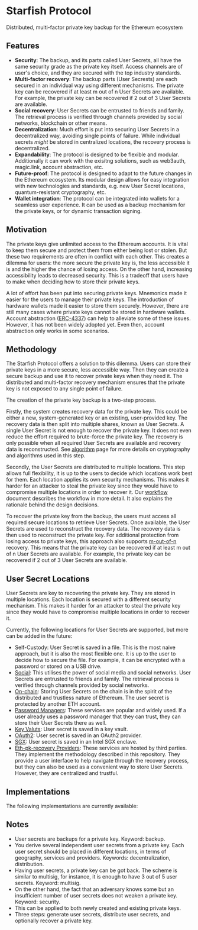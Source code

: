  
# Starfish Protocol
Distributed, multi-factor private key backup for the Ethereum ecosystem

## Features

- **Security**: The backup, and its parts called User Secrets, all have the same security grade as the private key itself. Access channels are of user's choice, and they are secured with the top industry standards.
- **Multi-factor recovery**: The backup parts (User Secrests) are each secured in an individual way using different mechanisms. The private key can be recovered if at least m out of n User Secrets are available. For example, the private key can be recovered if 2 out of 3 User Secrets are available.
- **Social recovery**: User Secrets can be entrusted to friends and family. The retrieval process is verified through channels provided by social networks, blockchain or other means.
- **Decentralization**: Much effort is put into securing User Secrets in a decentralized way, avoiding single points of failure. While individual secrets _might_ be stored in centralized locations, the recovery process is decentralized.
- **Expandability**: The protocol is designed to be flexible and modular. Additionally it can work with the exisitng solutions, such as web3auth, magic.link, account abstraction, etc.
- **Future-proof**: The protocol is designed to adapt to the future changes in the Ethereum ecosystem. Its modular design allows for easy integration with new technologies and standards, e.g. new User Secret locations, quantum-resistant cryptography, etc.
- **Wallet integration**: The protocol can be integrated into wallets for a seamless user experience. It can be used as a backup mechanism for the private keys, or for dynamic transaction signing.

## Motivation

The private keys give unlimited access to the Ethereum accounts. It is vital to keep them secure and protect them from either being lost or stolen. But these two requirements are often in conflict with each other. This creates a dilemma for users: the more secure the private key is, the less accessible it is and the higher the chance of losing access. On the other hand, increasing accessibility leads to decreased security. This is a tradeoff that users have to make when deciding how to store their private keys.

A lot of effort has been put into securing private keys. Mnemonics made it easier for the users to manage their private keys. The introduction of hardware wallets made it easier to store them securely. However, there are still many cases where private keys cannot be stored in hardware wallets. Account abstraction ([ERC-4337](https://eips.ethereum.org/EIPS/eip-4337)) can help to alleviate some of these issues. However, it has not been widely adopted yet. Even then, account abstraction only works in some scenarios.

## Methodology

The Starfish Protocol offers a solution to this dilemma. Users can store their private keys in a more secure, less accessible way. Then they can create a secure backup and use it to recover private keys when they need it. The distributed and multi-factor recovery mechanism ensures that the private key is not exposed to any single point of failure.

The creation of the private key backup is a two-step process.

Firstly, the system creates recovery data for the private key. This could be either a new, system-generated key or an existing, user-provided key. The recovery data is then split into multiple shares, known as User Secrets. A single User Secret is not enough to recover the private key. It does not even reduce the effort required to brute-force the private key. The recovery is only possible when all required User Secrets are available and recovery data is reconstructed. See [algorithm](research/algorithm.md) page for more details on cryptography and algorithms used in this step.

Secondly, the User Secrets are distributed to multiple locations. This step allows full flexibility, it is up to the users to decide which locations work best for them. Each location applies its own security mechanisms. This makes it harder for an attacker to steal the private key since they would have to compromise multiple locations in order to recover it. Our [workflow](research/workflow.md) document describes the workflow in more detail. It also explains the rationale behind the design decisions.

To recover the private key from the backup, the users must access all required secure locations to retrieve User Secrets. Once available, the User Secrets are used to reconstruct the recovery data. The recovery data is then used to reconstruct the private key. For additional protection from losing access to private keys, this approach also supports [m-out-of-n](research/m-out-of-n.md) recovery. This means that the private key can be recovered if at least m out of n User Secrets are available. For example, the private key can be recovered if 2 out of 3 User Secrets are available.

## User Secret Locations

User Secrets are key to recovering the private key. They are stored in multiple locations. Each location is secured with a different security mechanism. This makes it harder for an attacker to steal the private key since they would have to compromise multiple locations in order to recover it.

Currently, the following locations for User Secrets are supported, but more can be added in the future:
- Self-Custody: User Secret is saved in a file. This is the most naive approach, but it is also the most flexible one. It is up to the user to decide how to secure the file. For example, it can be encrypted with a password or stored on a USB drive.
- [Social](research/social.md): This utilises the power of social media and social networks. User Secrets are entrusted to friends and family. The retrieval process is verified through channels provided by social networks.
- [On-chain](research/on-chain.md): Storing User Secrets on the chain is in the spirit of the distributed and trustless nature of Ethereum. The user secret is protected by another ETH account.
- [Password Managers](research/password-manager.md): These services are popular and widely used. If a user already uses a password manager that they can trust, they can store their User Secrets there as well.
- [Key Valuts](research/key-vault.md): User secret is saved in a key vault.
- [OAuth2](research/oauth2.md): User secret is saved in an OAuth2 provider.
- [SGX](research/sgx-timelock.md): User secret is saved in an Intel SGX enclave.
- [Eth-pk-recovery Providers](research/centralized-provider.md): These services are hosted by third parties. They implement the methodology described in this repository. They provide a user interface to help navigate through the recovery process, but they can also be used as a convenient way to store User Secrets. However, they are centralized and trustful.

## Implementations

The following implementations are currently available:


## Notes

- User secrets are backups for a private key. Keyword: backup.
- You derive several independent user secrets from a private key. Each user secret should be placed in different locations, in terms of geography, services and providers. Keywords: decentralization, distribution.
- Having user secrets, a private key can be got back. The scheme is similar to multisig, for instance, it is enough to have 3 out of 5 user secrets. Keyword: multisig.
- On the other hand, the fact that an adversary knows some but an insufficient number of user secrets does not weaken a private key. Keyword: security.
- This can be applied to both newly created and existing private keys.
- Three steps: generate user secrets, distribute user secrets, and optionally recover a private key.

